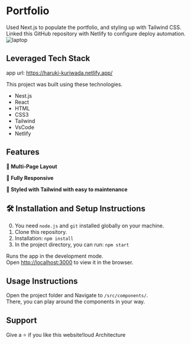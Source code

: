 # Portfolio

Used Next.js to populate the portfolio, and styling up with Tailwind CSS.
Linked this GitHub repository with Netlify to configure deploy automation.
<br/>
![laptop](https://github.com/kuri-sun/portfolio/assets/62743644/54bac1c5-e58c-4a99-98e3-5b7a5482c759)
<br/>

## Leveraged Tech Stack

app url: https://haruki-kuriwada.netlify.app/

This project was built using these technologies.

- Nest.js
- React
- HTML
- CSS3
- Tailwind
- VsCode
- Netlify

## Features

**📖 Multi-Page Layout**

**📱 Fully Responsive**

**🎨 Styled with Tailwind with easy to maintenance**

## 🛠 Installation and Setup Instructions

0. You need `node.js` and `git` installed globally on your machine.
1. Clone this repository.
2. Installation: `npm install`
3. In the project directory, you can run: `npm start`

Runs the app in the development mode.\
Open [http://localhost:3000](http://localhost:3000) to view it in the browser.

## Usage Instructions

Open the project folder and Navigate to `/src/components/`. <br/>
There, you can play around the components in your way.

## Support

Give a ⭐ if you like this website!loud Architecture
